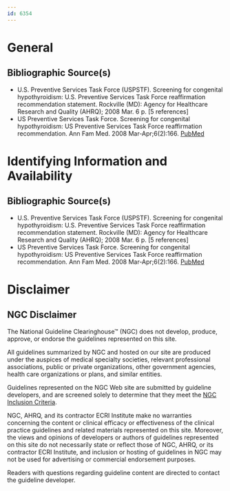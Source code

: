 ```yaml
---
id: 6354
---
```


# General

## Bibliographic Source(s)

- U.S. Preventive Services Task Force (USPSTF). Screening for congenital hypothyroidism: U.S. Preventive Services Task Force reaffirmation recommendation statement. Rockville (MD): Agency for Healthcare Research and Quality (AHRQ); 2008 Mar. 6 p. [5 references]
- US Preventive Services Task Force. Screening for congenital hypothyroidism: US Preventive Services Task Force reaffirmation recommendation. Ann Fam Med. 2008 Mar-Apr;6(2):166. [ PubMed ](http://www.ncbi.nlm.nih.gov/entrez/query.fcgi?cmd=Retrieve&db=pubmed&dopt=Abstract&list_uids=18332410)

# Identifying Information and Availability

## Bibliographic Source(s)

- U.S. Preventive Services Task Force (USPSTF). Screening for congenital hypothyroidism: U.S. Preventive Services Task Force reaffirmation recommendation statement. Rockville (MD): Agency for Healthcare Research and Quality (AHRQ); 2008 Mar. 6 p. [5 references]
- US Preventive Services Task Force. Screening for congenital hypothyroidism: US Preventive Services Task Force reaffirmation recommendation. Ann Fam Med. 2008 Mar-Apr;6(2):166. [ PubMed ](http://www.ncbi.nlm.nih.gov/entrez/query.fcgi?cmd=Retrieve&db=pubmed&dopt=Abstract&list_uids=18332410)

# Disclaimer

## NGC Disclaimer

The National Guideline Clearinghouse™ (NGC) does not develop, produce, approve, or endorse the guidelines represented on this site.

All guidelines summarized by NGC and hosted on our site are produced under the auspices of medical specialty societies, relevant professional associations, public or private organizations, other government agencies, health care organizations or plans, and similar entities.

Guidelines represented on the NGC Web site are submitted by guideline developers, and are screened solely to determine that they meet the [NGC Inclusion Criteria](/help-and-about/summaries/inclusion-criteria).

NGC, AHRQ, and its contractor ECRI Institute make no warranties concerning the content or clinical efficacy or effectiveness of the clinical practice guidelines and related materials represented on this site. Moreover, the views and opinions of developers or authors of guidelines represented on this site do not necessarily state or reflect those of NGC, AHRQ, or its contractor ECRI Institute, and inclusion or hosting of guidelines in NGC may not be used for advertising or commercial endorsement purposes.

Readers with questions regarding guideline content are directed to contact the guideline developer.

